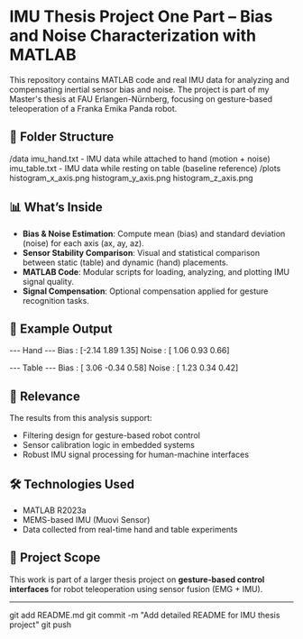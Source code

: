 # IMU Thesis Project One Part – Bias and Noise Characterization with MATLAB

This repository contains MATLAB code and real IMU data for analyzing and compensating inertial sensor bias and noise. The project is part of my Master's thesis at FAU Erlangen-Nürnberg, focusing on gesture-based teleoperation of a Franka Emika Panda robot.

## 📁 Folder Structure
/data
imu_hand.txt - IMU data while attached to hand (motion + noise)
imu_table.txt - IMU data while resting on table (baseline reference)
/plots
histogram_x_axis.png
histogram_y_axis.png
histogram_z_axis.png
## 📊 What’s Inside
- **Bias & Noise Estimation**: Compute mean (bias) and standard deviation (noise) for each axis (ax, ay, az).
- **Sensor Stability Comparison**: Visual and statistical comparison between static (table) and dynamic (hand) placements.
- **MATLAB Code**: Modular scripts for loading, analyzing, and plotting IMU signal quality.
- **Signal Compensation**: Optional compensation applied for gesture recognition tasks.

## 🔬 Example Output
--- Hand ---
Bias : [-2.14 1.89 1.35]
Noise : [ 1.06 0.93 0.66]

--- Table ---
Bias : [ 3.06 -0.34 0.58]
Noise : [ 1.23 0.34 0.42]

## 📌 Relevance
The results from this analysis support:
- Filtering design for gesture-based robot control
- Sensor calibration logic in embedded systems
- Robust IMU signal processing for human-machine interfaces

## 🛠 Technologies Used
- MATLAB R2023a
- MEMS-based IMU (Muovi Sensor)
- Data collected from real-time hand and table experiments

## 🔗 Project Scope
This work is part of a larger thesis project on **gesture-based control interfaces** for robot teleoperation using sensor fusion (EMG + IMU).

---
git add README.md
git commit -m "Add detailed README for IMU thesis project"
git push
